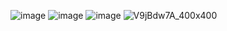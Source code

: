 ![image](https://github.com/hiibolt/hiibolt/assets/91273156/cfd216ad-3938-4c6b-b9ce-e5356efe11ba)
![image](https://github.com/hiibolt/hiibolt/assets/91273156/a4407458-6ecf-4e3c-8dc3-7f9e56af5fcc)
![image](https://github.com/hiibolt/hiibolt/assets/91273156/33bc85d7-14a2-454d-87be-a8b986f96889)
![V9jBdw7A_400x400](https://github.com/hiibolt/hiibolt/assets/91273156/4a7c1e36-bf24-4f5a-a501-4dc9c92514c4)
